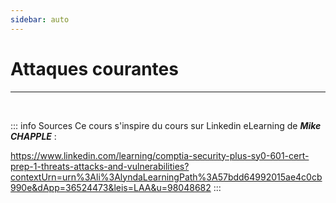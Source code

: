 ```yaml
---
sidebar: auto
---
```

# Attaques courantes
<Badge type="tip" text="Rédigé le */*/2024" />
<Badge type="danger" text="<--- à mettre à jour" />
<Badge type="warning" text="En cours de rédaction" />








<hr>
<br>

::: info Sources
Ce cours s'inspire du cours sur Linkedin eLearning de ***Mike CHAPPLE*** :

https://www.linkedin.com/learning/comptia-security-plus-sy0-601-cert-prep-1-threats-attacks-and-vulnerabilities?contextUrn=urn%3Ali%3AlyndaLearningPath%3A57bdd64992015ae4c0cb990e&dApp=36524473&leis=LAA&u=98048682
:::